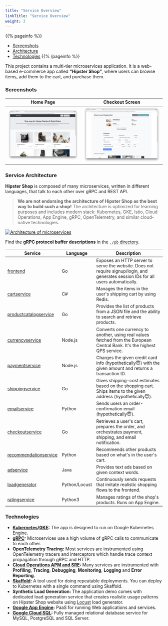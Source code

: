 ```yaml
---
title: "Service Overview"
linkTitle: "Service Overview"
weight: 3
---
```


{{% pageinfo %}}
* [Screenshots](#screenshots)
* [Architecture](#service-architecture)
* [Technologies](#technologies)
{{% /pageinfo %}}

This project contains a multi-tier microservices application.
It is a web-based e-commerce app called **“Hipster Shop”**, where users can browse items, add them to the cart, and purchase them.

### Screenshots

| Home Page | Checkout Screen |
|-----------|-----------------|
| [![Screenshot of store homepage](/docs/img/hipster-shop-frontend-1.png)](/docs/img/hipster-shop-frontend-1.png) | [![Screenshot of checkout screen](/docs/img/hipster-shop-frontend-2.png)](/docs/img/hipster-shop-frontend-2.png) |

### Service Architecture

**Hipster Shop** is composed of many microservices, written in different languages, that talk to each other over gRPC and REST API.
>**We are not endorsing the architecture of Hipster Shop as the best way to build such a shop!**
> The architecture is optimized for learning purposes and includes modern stack: Kubernetes, GKE, Istio,
> Cloud Operations, App Engine, gRPC, OpenTelemetry, and similar cloud-native technologies.

[![Architecture of
microservices](/docs/img/architecture-diagram.png)](/docs/img/architecture-diagram.png)

Find the **gRPC protocol buffer descriptions** in the [`./pb` directory](https://github.com/GoogleCloudPlatform/cloud-ops-sandbox/tree/master/pb).

| Service | Language | Description |
|---------|----------|-------------|
| [frontend](https://github.com/GoogleCloudPlatform/cloud-ops-sandbox/tree/master/src/frontend) | Go | Exposes an HTTP server to serve the website. Does not require signup/login, and generates session IDs for all users automatically. |
| [cartservice](https://github.com/GoogleCloudPlatform/cloud-ops-sandbox/tree/master/src/cartservice) |  C# | Manages the items in the user's shipping cart by using Redis. |
| [productcatalogservice](https://github.com/GoogleCloudPlatform/cloud-ops-sandbox/tree/master/src/productcatalogservice) | Go | Provides the list of products from a JSON file and the ability to search and retrieve products. |
| [currencyservice](https://github.com/GoogleCloudPlatform/cloud-ops-sandbox/tree/master/src/currencyservice) | Node.js | Converts one currency to another, using real values fetched from  the European Central Bank. It's the highest QPS service. |
| [paymentservice](https://github.com/GoogleCloudPlatform/cloud-ops-sandbox/tree/master/src/paymentservice) | Node.js | Charges the given credit card info (hypothetically😇) with the given amount and returns a transaction ID. |
| [shippingservice](https://github.com/GoogleCloudPlatform/cloud-ops-sandbox/tree/master/src/shippingservice) | Go | Gives shipping-cost estimates based on the shopping cart. Ships items to the given address (hypothetically😇). |
| [emailservice](https://github.com/GoogleCloudPlatform/cloud-ops-sandbox/tree/master/src/emailservice) | Python | Sends users an order-confirmation email (hypothetically😇). |
| [checkoutservice](https://github.com/GoogleCloudPlatform/cloud-ops-sandbox/tree/master/src/checkoutservice) | Go | Retrieves a user's cart, prepares the order, and orchestrates payment, shipping, and email notification. |
| [recommendationservice](https://github.com/GoogleCloudPlatform/cloud-ops-sandbox/tree/master/src/recommendationservice) | Python | Recommends other products based on what's in the user's cart. |
| [adservice](https://github.com/GoogleCloudPlatform/cloud-ops-sandbox/tree/master/src/adservice) | Java | Provides text ads based on given context words. |
| [loadgenerator](https://github.com/GoogleCloudPlatform/cloud-ops-sandbox/tree/master/src/loadgenerator) | Python/Locust | Continuously sends requests that imitate realistic shopping flows to the frontend. |
| [ratingservice](https://github.com/GoogleCloudPlatform/cloud-ops-sandbox/tree/master/src/ratingservice) | Python3 | Manages ratings of the shop's products. Runs on App Engine. |

### Technologies

* **[Kubernetes](https://kubernetes.io)/[GKE](https://cloud.google.com/kubernetes-engine/):**
  The app is designed to run on Google Kubernetes Engine.
* **[gRPC](https://grpc.io):** Microservices use a high volume of gRPC calls to
  communicate to each other.
* **[OpenTelemetry](https://opentelemetry.io/) Tracing:** Most services are
  instrumented using OpenTelemetry tracers and interceptors which handle trace context propagation through gRPC and HTTP.
* **[Cloud Operations APM and SRE](https://cloud.google.com/products/operations):** Many services
  are instrumented with **Profiling**, **Tracing**, **Debugging**, **Monitoring**, **Logging** and **Error Reporting**.
* **[Skaffold](https://github.com/GoogleContainerTools/skaffold):** A tool used for doing repeatable deployments. You can deploy to Kubernetes with a single command using Skaffold.
* **Synthetic Load Generation:** The application demo comes with dedicated load generation service that creates realistic usage patterns on Hipster Shop website using
  [Locust](https://locust.io/) load generator.
* **[Google App Engine](https://cloud.google.com/appengine):** PaaS for running Web applications and services.
* **[Google Cloud SQL](https://cloud.google.com/sql):** Fully managed relational database service for MySQL, PostgreSQL and SQL Server.

